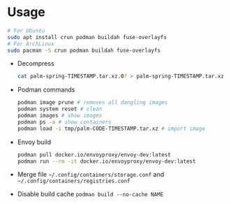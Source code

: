 # Usage

```bash
# For Ubuntu
sudo apt install crun podman buildah fuse-overlayfs
# For ArchLinux
sudo pacman -S crun podman buildah fuse-overlayfs
```

- Decompress

  ```bash
  cat palm-spring-TIMESTAMP.tar.xz.0? > palm-spring-TIMESTAMP.tar.xz
  ```

- Podman commands

  ```bash
  podman image prune # removes all dangling images
  podman system reset # clean
  podman images # show images
  podman ps -a # show containers
  podman load -i tmp/palm-CODE-TIMESTAMP.tar.xz # import image
  ```

- Envoy build

  ```bash
  podman pull docker.io/envoyproxy/envoy-dev:latest
  podman run --rm -it docker.io/envoyproxy/envoy-dev:latest
  ```

- Merge file `~/.config/containers/storage.conf` and `~/.config/containers/registries.conf`

- Disable build cache `podman build --no-cache NAME`
